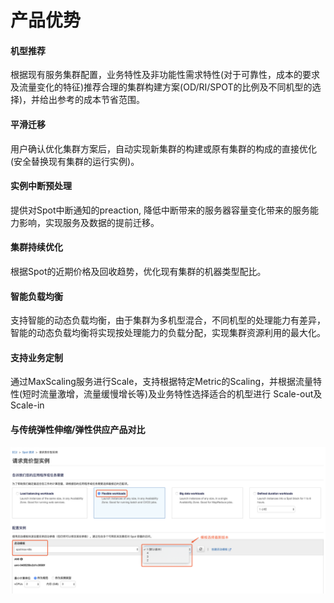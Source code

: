 # 产品优势

#### 机型推荐

根据现有服务集群配置，业务特性及非功能性需求特性\(对于可靠性，成本的要求及流量变化的特征\)推荐合理的集群构建方案\(OD/RI/SPOT的比例及不同机型的选择\)，并给出参考的成本节省范围。

#### 平滑迁移

用户确认优化集群方案后，自动实现新集群的构建或原有集群的构成的直接优化\(安全替换现有集群的运行实例\)。

#### 实例中断预处理

提供对Spot中断通知的preaction, 降低中断带来的服务器容量变化带来的服务能力影响，实现服务及数据的提前迁移。

#### 集群持续优化

根据Spot的近期价格及回收趋势，优化现有集群的机器类型配比。

#### 智能负载均衡

支持智能的动态负载均衡，由于集群为多机型混合，不同机型的处理能力有差异，智能的动态负载均衡将实现按处理能力的负载分配，实现集群资源利用的最大化。

#### 支持业务定制

通过MaxScaling服务进行Scale，支持根据特定Metric的Scaling，并根据流量特性\(短时流量激增，流量缓慢增⻓等\)及业务特性选择适合的机型进行 Scale-out及Scale-in



#### 与传统弹性伸缩/弹性供应产品对比

![](../../.gitbook/assets/image%20%2859%29.png)

